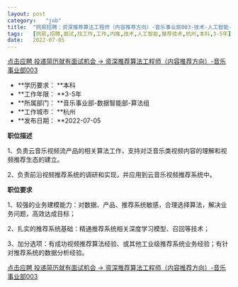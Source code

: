 ```yaml
---
layout:	post
category:	"job"
title:	"网易招聘：资深推荐算法工程师（内容推荐方向）-音乐事业部003-技术-人工智能-推荐技术-杭州本科3-5年"
tags:	[网易,招聘,面试,找工作,工作,内推,技术,人工智能,推荐技术,杭州,本科,3-5年]
date:	2022-07-05
---
```


[点击应聘 投递简历就有面试机会 ->  资深推荐算法工程师（内容推荐方向）-音乐事业部003](http://mobile.bole.netease.com/bole/boleDetail?id=23247&employeeId=346f03c3cda5f04c&key=all)



- **学历要求： **本科
- **工作年限： **3-5年
- **所属部门： **音乐事业部-数据智能部-算法组
- **工作城市： **杭州
- **发布日期： **2022-07-05



**职位描述**

1、负责云音乐视频流产品的相关算法工作，支持对泛音乐类视频内容的理解和视频推荐生态的建立。

2、负责前沿视频推荐系统的调研和实现，并应用到云音乐视频推荐系统中。



**职位要求**

1、较强的业务建模能力：对数据、产品、推荐系统敏感，合理选择算法，解决业务问题，高效达成目标；

2、扎实的推荐系统基础：精通推荐系统相关深度学习模型、召回等技术；

3、加分选项：有成功视频推荐算法经验、或其他工业级推荐系统业务经验；有针对推荐系统的数据分析经验。



[点击应聘 投递简历就有面试机会 ->  资深推荐算法工程师（内容推荐方向）-音乐事业部003](http://mobile.bole.netease.com/bole/boleDetail?id=23247&employeeId=346f03c3cda5f04c&key=all)